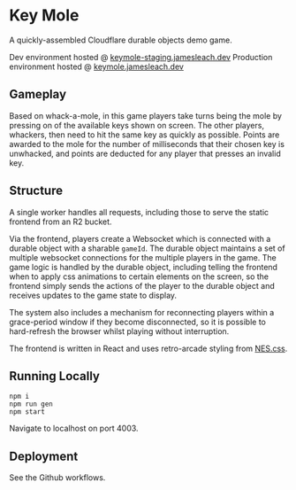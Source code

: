 # Key Mole
A quickly-assembled Cloudflare durable objects demo game.

Dev environment hosted @ [keymole-staging.jamesleach.dev](https://keymole-staging.jamesleach.dev)
Production environment hosted @ [keymole.jamesleach.dev](https://keymole.jamesleach.dev)


## Gameplay
Based on whack-a-mole, in this game players take turns being the mole by pressing on of the available keys shown on screen. The other players, whackers, then need to hit the same key as quickly as possible. Points are awarded to the mole for the number of milliseconds that their chosen key is unwhacked, and points are deducted for any player that presses an invalid key.

## Structure
A single worker handles all requests, including those to serve the static frontend from an R2 bucket.

Via the frontend, players create a Websocket which is connected with a durable object with a sharable `gameId`. The durable object maintains a set of multiple websocket connections for the multiple players in the game. The game logic is handled by the durable object, including telling the frontend when to apply css animations to certain elements on the screen, so the frontend simply sends the actions of the player to the durable object and receives updates to the game state to display.

The system also includes a mechanism for reconnecting players within a grace-period window if they become disconnected, so it is possible to hard-refresh the browser whilst playing without interruption.

The frontend is written in React and uses retro-arcade styling from [NES.css](https://nostalgic-css.github.io/NES.css/).

## Running Locally
```
npm i
npm run gen
npm start
```
Navigate to localhost on port 4003.

## Deployment
See the Github workflows.